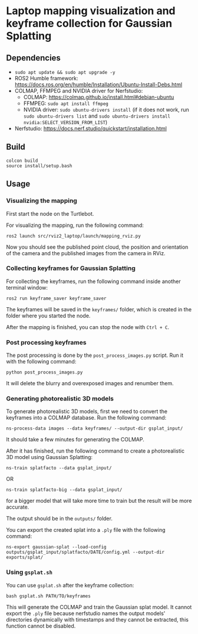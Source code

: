 # Laptop mapping visualization and keyframe collection for Gaussian Splatting

## Dependencies

- `sudo apt update && sudo apt upgrade -y`
- ROS2 Humble framework: https://docs.ros.org/en/humble/Installation/Ubuntu-Install-Debs.html
- COLMAP, FFMPEG and NVIDIA driver for Nerfstudio:
  - COLMAP: https://colmap.github.io/install.html#debian-ubuntu
  - FFMPEG: `sudo apt install ffmpeg`
  - NVIDIA driver: `sudo ubuntu-drivers install` (if it does not work, run `sudo ubuntu-drivers list` and `sudo ubuntu-drivers install nvidia:SELECT_VERSION_FROM_LIST`)
- Nerfstudio: https://docs.nerf.studio/quickstart/installation.html

## Build

```
colcon build
source install/setup.bash
```

## Usage

### Visualizing the mapping

First start the node on the Turtlebot.

For visualizing the mapping, run the following command:
```
ros2 launch src/rviz2_laptop/launch/mapping_rviz.py
```
Now you should see the published point cloud, the position and orientation of the camera and the published images from the camera in RViz.

### Collecting keyframes for Gaussian Splatting

For collecting the keyframes, run the following command inside another terminal window:
```
ros2 run keyframe_saver keyframe_saver
```
The keyframes will be saved in the `keyframes/` folder, which is created in the folder where you started the node.

After the mapping is finished, you can stop the node with `Ctrl + C`.

### Post processing keyframes

The post processing is done by the `post_process_images.py` script. Run it with the following command:
```
python post_process_images.py
```
It will delete the blurry and overexposed images and renumber them.

### Generating photorealistic 3D models

To generate photorealistic 3D models, first we need to convert the keyframes into a COLMAP database. Run the following command:
```
ns-process-data images --data keyframes/ --output-dir gsplat_input/
```
It should take a few minutes for generating the COLMAP.

After it has finished, run the following command to create a photorealistic 3D model using Gaussian Splatting:
```
ns-train splatfacto --data gsplat_input/
```
OR
```
ns-train splatfacto-big --data gsplat_input/
```
for a bigger model that will take more time to train but the result will be more accurate.

The output should be in the `outputs/` folder.

You can export the created splat into a `.ply` file with the following command:
```
ns-export gaussian-splat --load-config outputs/gsplat_input/splatfacto/DATE/config.yml --output-dir exports/splat/
```

### Using `gsplat.sh`

You can use `gsplat.sh` after the keyframe collection:

```
bash gsplat.sh PATH/TO/keyframes
```

This will generate the COLMAP and train the Gaussian splat model. It cannot export the `.ply` file because nerfstudio names the output models' directories dynamically with timestamps and they cannot be extracted, this function cannot be disabled.
